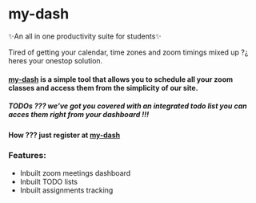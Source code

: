 # my-dash
✨An all in one productivity suite for students✨ 

Tired of getting your calendar, time zones and zoom timings mixed up ?¿ heres your onestop solution. 
#### [my-dash](https://bothacks.loboadrian.repl.co) is a simple tool that allows you to schedule all your zoom classes and access them from the simplicity of our site.

##### TODOs ???  we've got you covered with an integrated todo list you can acces them right from your dashboard !!!

#### How ???  just register at [my-dash](https://bothacks.loboadrian.repl.co) 

### Features:
- Inbuilt zoom meetings dashboard
- Inbuilt TODO lists
- Inbuilt assignments tracking
